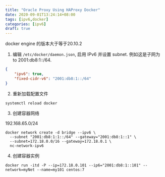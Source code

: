 ```yaml
---
title: "Oracle Proxy Using HAProxy Docker"
date: 2020-09-01T13:24:14+08:00
tags: [ipv6,docker]
categories: [ipv6]
draft: true
---
```


docker engine 的版本大于等于20.10.2

1. 编辑 `/etc/docker/daemon.json`, 启用 IPv6 并设置 subnet. 例如这是子网为 to 2001:db8:1::/64.

```json
{
    "ipv6": true,
    "fixed-cidr-v6": "2001:db8:1::/64"
}
```

2. 重新加载配置文件

```shell
systemctl reload docker
```

3. 创建容器网络

192.168.65.0/24

```shell
docker network create -d bridge --ipv6 \
  --subnet "2001:db8:1:1::/64" --gateway="2001:db8:1::1" \
  --subnet=172.18.0.0/16 --gateway=172.18.0.1 \
  nc-network-ipv6
```
4. 创建容器实例

```shell
docker run -itd -P --ip=172.18.0.101 --ip6="2001:db8:1::101" --network=myNet --name=my101 centos:7
```
